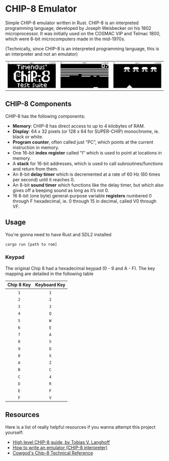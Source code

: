 # CHIP-8 Emulator

Simple CHIP-8 emulator written in Rust. CHIP-8 is an interpreted programming language, developed by Joseph Weisbecker on his 1802 microprocessor. It was initially used on the COSMAC VIP and Telmac 1800, which were 8-bit microcomputers made in the mid-1970s.

(Technically, since CHIP-8 is an interpreted programming language, this is an interpreter and not an emulator)

<table>
  <tr>
    <td><img src="images/1.png" alt="1" width="300"/></td>
    <td><img src="images/2.png" alt="2" width="300"/></td>
    <td><img src="images/3.png" alt="3" width="300"/></td>
  </tr>
</table>

## CHIP-8 Components

CHIP-8 has the following components:

- **Memory**: CHIP-8 has direct access to up to 4 kilobytes of RAM.
- **Display**: 64 x 32 pixels (or 128 x 64 for SUPER-CHIP) monochrome, ie. black or white.
- **Program counter**, often called just “PC”, which points at the current instruction in memory.
- One 16-bit **index register** called “I” which is used to point at locations in memory.
- A **stack** for 16-bit addresses, which is used to call subroutines/functions and return from them.
- An 8-bit **delay timer** which is decremented at a rate of 60 Hz (60 times per second) until it reaches 0.
- An 8-bit **sound timer** which functions like the delay timer, but which also gives off a beeping sound as long as it’s not 0.
- 16 8-bit (one byte) general-purpose variable **registers** numbered 0 through F hexadecimal, ie. 0 through 15 in decimal, called V0 through VF.

## Usage

You're gonna need to have Rust and SDL2 installed

```rust
cargo run [path to rom]
```

### Keypad

The original Chip 8 had a hexadecimal keypad (0 - 9 and A - F). The key mapping are detailed in the following table

| Chip 8 Key | Keyboard Key |
| :--------: | :----------: |
|    `1`     |     `1`      |
|    `2`     |     `2`      |
|    `3`     |     `3`      |
|    `4`     |     `Q`      |
|    `5`     |     `W`      |
|    `6`     |     `E`      |
|    `7`     |     `A`      |
|    `8`     |     `S`      |
|    `9`     |     `D`      |
|    `0`     |     `X`      |
|    `A`     |     `Z`      |
|    `B`     |     `C`      |
|    `C`     |     `4`      |
|    `D`     |     `R`      |
|    `E`     |     `F`      |
|    `F`     |     `V`      |

## Resources

Here is a list of really helpful resources if you wanna attempt this project yourself:

- [High level CHIP-8 guide, by Tobias V. Langhoff](https://tobiasvl.github.io/blog/write-a-chip-8-emulator/#fx0a-get-key)
- [How to write an emulator (CHIP-8 interpreter)](https://multigesture.net/articles/how-to-write-an-emulator-chip-8-interpreter/)
- [Cowgod's Chip-8 Technical Reference](http://devernay.free.fr/hacks/chip8/C8TECH10.HTM)
